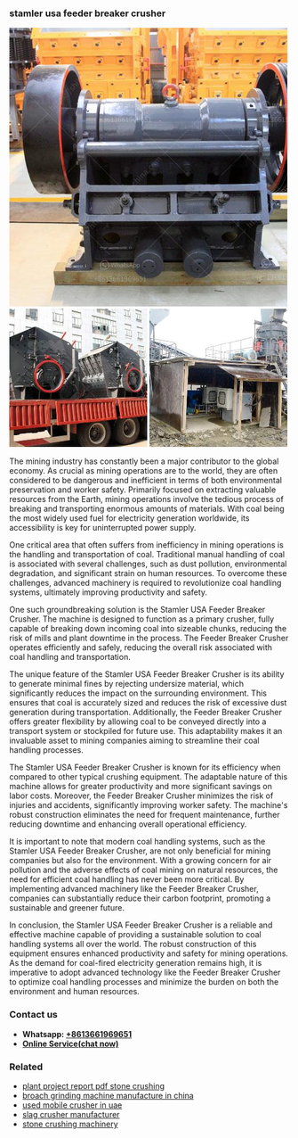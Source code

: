 <h3>stamler usa feeder breaker crusher</h3><img src='1708587368.jpg' alt=''><p>The mining industry has constantly been a major contributor to the global economy. As crucial as mining operations are to the world, they are often considered to be dangerous and inefficient in terms of both environmental preservation and worker safety. Primarily focused on extracting valuable resources from the Earth, mining operations involve the tedious process of breaking and transporting enormous amounts of materials. With coal being the most widely used fuel for electricity generation worldwide, its accessibility is key for uninterrupted power supply.</p><p>One critical area that often suffers from inefficiency in mining operations is the handling and transportation of coal. Traditional manual handling of coal is associated with several challenges, such as dust pollution, environmental degradation, and significant strain on human resources. To overcome these challenges, advanced machinery is required to revolutionize coal handling systems, ultimately improving productivity and safety.</p><p>One such groundbreaking solution is the Stamler USA Feeder Breaker Crusher. The machine is designed to function as a primary crusher, fully capable of breaking down incoming coal into sizeable chunks, reducing the risk of mills and plant downtime in the process. The Feeder Breaker Crusher operates efficiently and safely, reducing the overall risk associated with coal handling and transportation.</p><p>The unique feature of the Stamler USA Feeder Breaker Crusher is its ability to generate minimal fines by rejecting undersize material, which significantly reduces the impact on the surrounding environment. This ensures that coal is accurately sized and reduces the risk of excessive dust generation during transportation. Additionally, the Feeder Breaker Crusher offers greater flexibility by allowing coal to be conveyed directly into a transport system or stockpiled for future use. This adaptability makes it an invaluable asset to mining companies aiming to streamline their coal handling processes.</p><p>The Stamler USA Feeder Breaker Crusher is known for its efficiency when compared to other typical crushing equipment. The adaptable nature of this machine allows for greater productivity and more significant savings on labor costs. Moreover, the Feeder Breaker Crusher minimizes the risk of injuries and accidents, significantly improving worker safety. The machine's robust construction eliminates the need for frequent maintenance, further reducing downtime and enhancing overall operational efficiency.</p><p>It is important to note that modern coal handling systems, such as the Stamler USA Feeder Breaker Crusher, are not only beneficial for mining companies but also for the environment. With a growing concern for air pollution and the adverse effects of coal mining on natural resources, the need for efficient coal handling has never been more critical. By implementing advanced machinery like the Feeder Breaker Crusher, companies can substantially reduce their carbon footprint, promoting a sustainable and greener future.</p><p>In conclusion, the Stamler USA Feeder Breaker Crusher is a reliable and effective machine capable of providing a sustainable solution to coal handling systems all over the world. The robust construction of this equipment ensures enhanced productivity and safety for mining operations. As the demand for coal-fired electricity generation remains high, it is imperative to adopt advanced technology like the Feeder Breaker Crusher to optimize coal handling processes and minimize the burden on both the environment and human resources.</p><h3>Contact us</h3><ul><li><strong>Whatsapp:&nbsp;<a href="https://wa.me/8613661969651">+8613661969651</a></strong></li><li><a href="https://swt.shibang-china.com/?git&amp;zhl&amp;stamler usa feeder breaker crusher"><strong>Online Service(chat now)</strong></a></li></ul><h3>Related</h3><ul><li><a href='plant project report pdf stone crushing.md'>plant project report pdf stone crushing</a></li><li><a href='broach grinding machine manufacture in china.md'>broach grinding machine manufacture in china</a></li><li><a href='used mobile crusher in uae.md'>used mobile crusher in uae</a></li><li><a href='slag crusher manufacturer.md'>slag crusher manufacturer</a></li><li><a href='stone crushing machinery.md'>stone crushing machinery</a></li></ul>